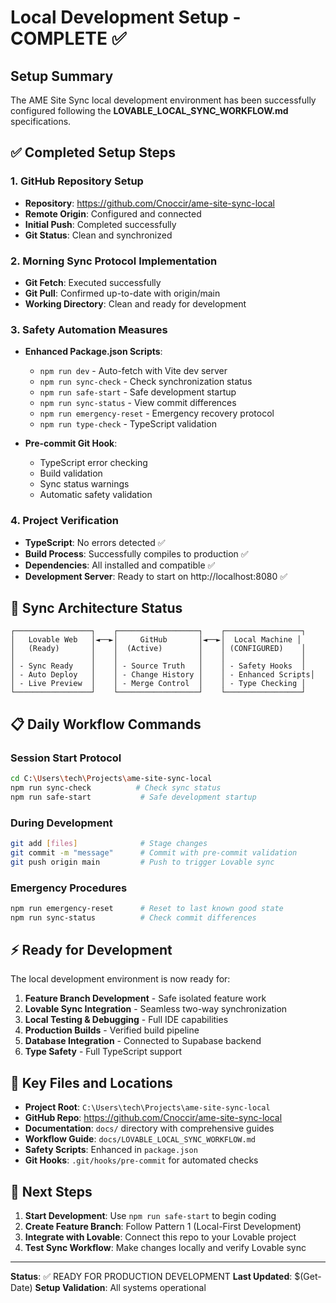 # Local Development Setup - COMPLETE ✅

## Setup Summary
The AME Site Sync local development environment has been successfully configured following the **LOVABLE_LOCAL_SYNC_WORKFLOW.md** specifications.

## ✅ Completed Setup Steps

### 1. GitHub Repository Setup
- **Repository**: https://github.com/Cnoccir/ame-site-sync-local
- **Remote Origin**: Configured and connected
- **Initial Push**: Completed successfully
- **Git Status**: Clean and synchronized

### 2. Morning Sync Protocol Implementation
- **Git Fetch**: Executed successfully
- **Git Pull**: Confirmed up-to-date with origin/main
- **Working Directory**: Clean and ready for development

### 3. Safety Automation Measures
- **Enhanced Package.json Scripts**:
  - `npm run dev` - Auto-fetch with Vite dev server
  - `npm run sync-check` - Check synchronization status
  - `npm run safe-start` - Safe development startup
  - `npm run sync-status` - View commit differences
  - `npm run emergency-reset` - Emergency recovery protocol
  - `npm run type-check` - TypeScript validation

- **Pre-commit Git Hook**:
  - TypeScript error checking
  - Build validation
  - Sync status warnings
  - Automatic safety validation

### 4. Project Verification
- **TypeScript**: No errors detected ✅
- **Build Process**: Successfully compiles to production ✅
- **Dependencies**: All installed and compatible ✅
- **Development Server**: Ready to start on http://localhost:8080 ✅

## 🔄 Sync Architecture Status

```
┌─────────────────┐    ┌──────────────────┐    ┌─────────────────┐
│   Lovable Web   │◄──►│     GitHub       │◄──►│  Local Machine │
│   (Ready)       │    │  (Active)        │    │ (CONFIGURED)    │
│                 │    │                  │    │                 │
│ - Sync Ready    │    │ - Source Truth   │    │ - Safety Hooks  │
│ - Auto Deploy   │    │ - Change History │    │ - Enhanced Scripts│
│ - Live Preview  │    │ - Merge Control  │    │ - Type Checking │
└─────────────────┘    └──────────────────┘    └─────────────────┘
```

## 📋 Daily Workflow Commands

### Session Start Protocol
```bash
cd C:\Users\tech\Projects\ame-site-sync-local
npm run sync-check          # Check sync status
npm run safe-start           # Safe development startup
```

### During Development
```bash
git add [files]              # Stage changes
git commit -m "message"      # Commit with pre-commit validation
git push origin main         # Push to trigger Lovable sync
```

### Emergency Procedures
```bash
npm run emergency-reset      # Reset to last known good state
npm run sync-status          # Check commit differences
```

## ⚡ Ready for Development

The local development environment is now ready for:

1. **Feature Branch Development** - Safe isolated feature work
2. **Lovable Sync Integration** - Seamless two-way synchronization
3. **Local Testing & Debugging** - Full IDE capabilities
4. **Production Builds** - Verified build pipeline
5. **Database Integration** - Connected to Supabase backend
6. **Type Safety** - Full TypeScript support

## 🔗 Key Files and Locations

- **Project Root**: `C:\Users\tech\Projects\ame-site-sync-local`
- **GitHub Repo**: https://github.com/Cnoccir/ame-site-sync-local
- **Documentation**: `docs/` directory with comprehensive guides
- **Workflow Guide**: `docs/LOVABLE_LOCAL_SYNC_WORKFLOW.md`
- **Safety Scripts**: Enhanced in `package.json`
- **Git Hooks**: `.git/hooks/pre-commit` for automated checks

## 🎯 Next Steps

1. **Start Development**: Use `npm run safe-start` to begin coding
2. **Create Feature Branch**: Follow Pattern 1 (Local-First Development)
3. **Integrate with Lovable**: Connect this repo to your Lovable project
4. **Test Sync Workflow**: Make changes locally and verify Lovable sync

---

**Status**: ✅ READY FOR PRODUCTION DEVELOPMENT
**Last Updated**: $(Get-Date)
**Setup Validation**: All systems operational
